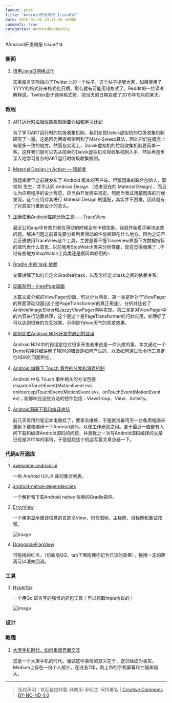 ```yaml
---
layout: post
title: "Android开发周报 Issue#14"
date: 2015-01-05 23:41:36 +0800
comments: true
categories: AndroidDevWeekly
---
```


#Android开发周报 Issue#14 

### 新闻

1. [慎用Java日期格式化](http://www.infoq.com/cn/news/2015/01/java-date-format-with-caution)
	
	这条留言实际指向了Twitter上的一个帖子，这个帖子提醒大家，如果使用了YYYY的格式符来格式化日期，那么就有可能用错格式了。Reddit的一位读者解释说，Twitter由于误用格式符，把当天的日期变成了2015年12月的某天。
	
### 教程

1. [ART运行时垃圾收集机制简要介绍和学习计划](http://blog.csdn.net/luoshengyang/article/details/42072975)

	为了学习ART运行时的垃圾收集机制，我们先把Dalvik虚拟机的垃圾收集机制研究了一遍。这是因为两者都使用到了Mark-Sweep算法，因此它们在概念上有很多一致的地方。然而在实现上，Dalvik虚拟机的垃圾收集机制要简单一些。这样我们就可以先从简单的Dalvik虚拟机垃圾收集机制入手，然后再逐步深入地学习复杂的ART运行时垃圾收集机制。

1. [Material Design in Action — 猿题库](http://www.jianshu.com/p/6c2b7d261e1a)

	猿题库很早之前就发布了 Android 版本的客户端，但猿题库的联合创始人，郭常圳 先生，并不认同 Android Design （或者现在的 Material Design），而且认为应用程序的设计规范，应当由开发商来规定。然而当我试用猿题库的时候发现，这个应用对其进行 Material Design 的适配，其实并不困难。因此就有了对其进行重新设计的念头。

1. [正确使用Android性能分析工具——TraceView](http://blog.jobbole.com/78995/)

	最近公司app中有些列表在滑动的时候会有卡顿现象，我就开始着手解决这些问题，解决问题之前首先要分析列表滑动的性能瓶颈在什么地方。因为之前不会正确使用TraceView这个工具，主要是看不懂TraceView界面下方数据指标的值代表什么意思…以前我用StopWatch类来分析性能，现在觉得弱爆了…不过有些地方StopWatch工具类还是很简单好用的~

<!--more-->

1. [Gradle 中的 task 依赖](http://testerhome.com/topics/1756)
	
	文章讲解了如何自定义Gradle的task，以及怎样定义task之间的依赖关系。
	
1. [动画系列 - ViewPger动画](http://www.lightskystreet.com/2014/12/15/viewpager-anim/)

	本篇文章介绍的ViewPager动画，可以分为两类，第一类是针对于ViewPager的界面滑动动画(这个是PageTransformer的真正用途)，分析并比较了AndroidImageSlider和JazzyViewPager两种实现，第二类是对ViewPager中的内容进行动画处理，这个是这个是PageTransformer的巧妙应用，处理好了可以达到很棒的交互效果，示例是Yahoo天气的视差效果。

1. [如何定位Android NDK开发中遇到的错误](http://www.csdn.net/article/2014-12-30/2823366-Locate-Android-NDK)

	Android NDK中的错误定位对很多开发者来说是一件头疼的事，本文通过一个Demo程序详细讲解了NDK的错误是如何产生的，以及如何通过命令行工具定位NDK的问题所在。

1. [Android 编程下 Touch 事件的分发和消费机制](http://www.cnblogs.com/sunzn/archive/2013/05/10/3064129.html)

	Android 中与 Touch 事件相关的方法包括：dispatchTouchEvent(MotionEvent ev)、onInterceptTouchEvent(MotionEvent ev)、onTouchEvent(MotionEvent ev)；能够响应这些方法的控件包括：ViewGroup、View、Activity。

1. [Android源码下载和编译总结](http://weibo.com/p/1001603793195556321741)

	前几天常用的笔记本电脑挂了，要拿去维修，于是就准备用另一台备用电脑来重新下载和编译一下Android源码，以便工作研究之用。鉴于最近一直都有人问下载和编译Android源码的问题，并且我上一次写Android源码编译的文章已经是2011年的事情，于是就趁这个机会写篇文章总结一下。

### 代码&开源库

1. [awesome-android-ui](https://github.com/wasabeef/awesome-android-ui)

	一些 Android UI/UX 库的集合列表。
	
1. [android-native-dependencies](https://github.com/nhachicha/android-native-dependencies)

	一个解析和下载Android native 依赖的Gradle插件。
	
1. [ErrorView](https://github.com/xiprox/ErrorView)

	一个用来显示错误信息的自定义View，包含图标、主标题、自标题和重试按钮。
	
	![image](https://raw.githubusercontent.com/xiprox/ErrorView/master/graphics/screenshots/ss_01.png)

1. [DraggableFlagView](https://github.com/wangjiegulu/DraggableFlagView)

	可拖拽的红点，（仿新版QQ，tab下面拖拽标记为已读的效果），拖拽一定的距离可以消失回调。
	
### 工具	 	 

1. [Hyperfox](https://hyperfox.org/)

	一个用Go 语言写的强悍的抓包工具！可以抓取https协议的！
	
	![image](https://hyperfox.org/images/hyperfox-diagram.png)

### 设计
	
### 教程

1. 	[大屏手机时代，如何重塑界面交互](http://www.tuyiyi.com/w/36011.html)

	这是一个大屏手机的时代。强调这件事情的意义在于，这已经成为事实。Medium上存在一份个人统计。在过去7年，新上市的手机屏幕尺寸越来越大。
		
----
> 版权声明：欢迎自由转载-非商用-非衍生-保持署名 | [Creative Commons BY-NC-ND 4.0](http://creativecommons.org/licenses/by-nc-nd/4.0/)